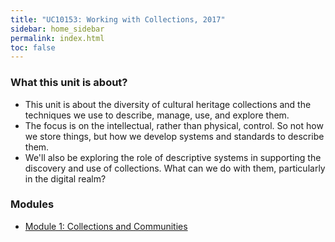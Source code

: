 ```yaml
---
title: "UC10153: Working with Collections, 2017" 
sidebar: home_sidebar
permalink: index.html
toc: false
---
```


### What this unit is about?

* This unit is about the diversity of cultural heritage collections and the techniques we use to describe, manage, use, and explore them. 
* The focus is on the intellectual, rather than physical, control. So not how we store things, but how we develop systems and standards to describe them.
* We'll also be exploring the role of descriptive systems in supporting the discovery and use of collections. What can we do with them, particularly in the digital realm?

### Modules

* [Module 1: Collections and Communities](module1-intro.html)
